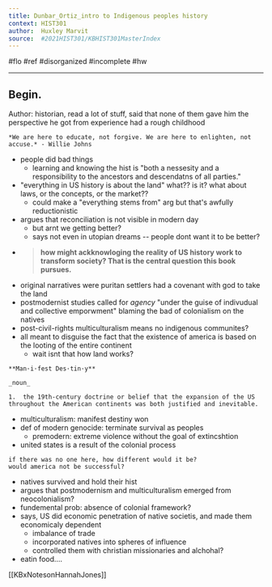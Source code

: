 ```yaml
---
title: Dunbar_Ortiz_intro to Indigenous peoples history
context: HIST301
author:  Huxley Marvit
source:  #2021HIST301/KBHIST301MasterIndex
---
```


#flo #ref #disorganized #incomplete #hw 

---


## Begin.

Author: historian, read a lot of stuff, said that none of them gave him the perspective he got from experience
had a rough childhood


```ad-qoute
*We are here to educate, not forgive. We are here to enlighten, not accuse.* - Willie Johns
```

- people did bad things
	- learning and knowing the hist is "both a nessesity and a responsibility to the ancestors and descendatns of all parties."
- "everything in US history is about the land" what?? is it? what about laws, or the concepts, or the market??
	- could make a "everything stems from" arg but that's awfully reductionistic
- argues that reconciliation is not visible in modern day
	- but arnt we getting better? 
	- says not even in utopian dreams -- people dont want it to be better?
- > **how might ackknowloging the reality of US history work to transform society? That is the central question this book pursues.**
- original narratives were puritan settlers had a covenant with god to take the land
- postmodernist studies called for *agency* "under the guise of indivudual and collective emporwment" blaming the bad of colonialism on the natives
- post-civil-rights multiculturalism means no indigenous communites? 
- all meant to disguise the fact that the existence of america is based on the looting of the entire continent
	- wait isnt that how land works?

```ad-def
**Man·i·fest Des·tin·y**

_noun_

1.  the 19th-century doctrine or belief that the expansion of the US throughout the American continents was both justified and inevitable.
```

- multiculturalism: manifest destiny won
- def of modern genocide: terminate survival as peoples 
	- premodern: extreme violence without the goal of extincshtion
- united states is a result of the colonial process
 ```ad-question
 if there was no one here, how different would it be?
 would america not be successful?
 ```
- natives survived and hold their hist
- argues that postmodernism and multiculturalism emerged from neocolonialism?
- fundemental prob: absence of colonial framework?
- says, US did economic penetration of native societis, and made them economicaly dependent
	- imbalance of trade
	- incorporated natives into spheres of influence
	- controlled them with christian missionaries and alchohal?
- eatin food....

[[KBxNotesonHannahJones]]












































